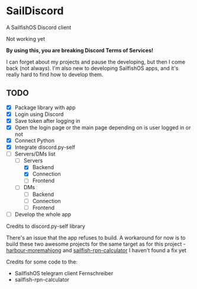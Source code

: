 # SailDiscord

A SailfishOS Discord client

Not working yet

**By using this, you are breaking Discord Terms of Services!**

I can forget about my projects and pause the developing, but then I come back (not always). I'm also new to developing SailfishOS apps, and it's really hard to find how to develop them.

## TODO

- [X] Package library with app
- [X] Login using Discord
- [X] Save token after logging in
- [X] Open the login page or the main page depending on is user logged in or not
- [X] Connect Python
- [X] Integrate discord.py-self
- [ ] Servers/DMs list
	- [ ] Servers
		- [X] Backend
		- [X] Connection
		- [ ] Frontend
	- [ ] DMs
		- [ ] Backend
		- [ ] Connection
		- [ ] Frontend
- [ ] Develop the whole app

Credits to discord.py-self library

There's an issue that the app refuses to build. A workaround for now is to build these two awesome projects for the same target as for this project - [harbour-moremahjong](https://github.com/poetaster/harbour-moremahjong) and [sailfish-rpn-calculator](https://github.com/poetaster/sailfish-rpn-calculator)
I haven't found a fix yet


Credits for some code to the:
- SailfishOS telegram client Fernschreiber
- sailfish-rpn-calculator
